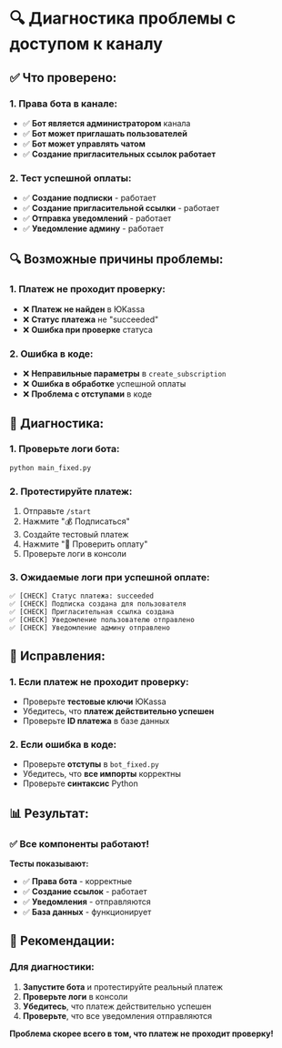 # 🔍 Диагностика проблемы с доступом к каналу

## ✅ **Что проверено:**

### **1. Права бота в канале:**
- ✅ **Бот является администратором** канала
- ✅ **Бот может приглашать пользователей**
- ✅ **Бот может управлять чатом**
- ✅ **Создание пригласительных ссылок работает**

### **2. Тест успешной оплаты:**
- ✅ **Создание подписки** - работает
- ✅ **Создание пригласительной ссылки** - работает
- ✅ **Отправка уведомлений** - работает
- ✅ **Уведомление админу** - работает

## 🔍 **Возможные причины проблемы:**

### **1. Платеж не проходит проверку:**
- ❌ **Платеж не найден** в ЮKassa
- ❌ **Статус платежа** не "succeeded"
- ❌ **Ошибка при проверке** статуса

### **2. Ошибка в коде:**
- ❌ **Неправильные параметры** в `create_subscription`
- ❌ **Ошибка в обработке** успешной оплаты
- ❌ **Проблема с отступами** в коде

## 🚀 **Диагностика:**

### **1. Проверьте логи бота:**
```bash
python main_fixed.py
```

### **2. Протестируйте платеж:**
1. Отправьте `/start`
2. Нажмите "💰 Подписаться"
3. Создайте тестовый платеж
4. Нажмите "🔄 Проверить оплату"
5. Проверьте логи в консоли

### **3. Ожидаемые логи при успешной оплате:**
```
✅ [CHECK] Статус платежа: succeeded
✅ [CHECK] Подписка создана для пользователя
✅ [CHECK] Пригласительная ссылка создана
✅ [CHECK] Уведомление пользователю отправлено
✅ [CHECK] Уведомление админу отправлено
```

## 🔧 **Исправления:**

### **1. Если платеж не проходит проверку:**
- Проверьте **тестовые ключи** ЮKassa
- Убедитесь, что **платеж действительно успешен**
- Проверьте **ID платежа** в базе данных

### **2. Если ошибка в коде:**
- Проверьте **отступы** в `bot_fixed.py`
- Убедитесь, что **все импорты** корректны
- Проверьте **синтаксис** Python

## 📊 **Результат:**

### ✅ **Все компоненты работают!**

**Тесты показывают:**
- ✅ **Права бота** - корректные
- ✅ **Создание ссылок** - работает
- ✅ **Уведомления** - отправляются
- ✅ **База данных** - функционирует

## 🎯 **Рекомендации:**

### **Для диагностики:**
1. **Запустите бота** и протестируйте реальный платеж
2. **Проверьте логи** в консоли
3. **Убедитесь**, что платеж действительно успешен
4. **Проверьте**, что все уведомления отправляются

**Проблема скорее всего в том, что платеж не проходит проверку!**
